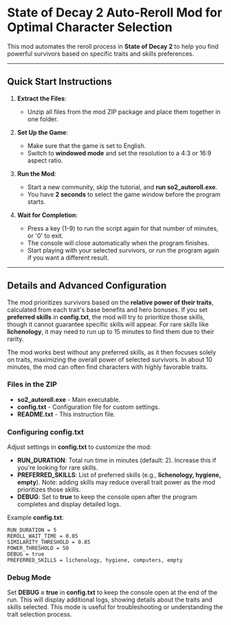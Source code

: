 # State of Decay 2 Auto-Reroll Mod for Optimal Character Selection

This mod automates the reroll process in **State of Decay 2** to help you find powerful survivors based on specific traits and skills preferences.

---

## Quick Start Instructions

1. **Extract the Files**:
   - Unzip all files from the mod ZIP package and place them together in one folder.

2. **Set Up the Game**:
   - Make sure that the game is set to English.
   - Switch to **windowed mode** and set the resolution to a 4:3 or 16:9 aspect ratio.

3. **Run the Mod**:
   - Start a new community, skip the tutorial, and **run so2_autoroll.exe**.
   - You have **2 seconds** to select the game window before the program starts.

4. **Wait for Completion**:
   - Press a key (1-9) to run the script again for that number of minutes, or '0' to exit.
   - The console will close automatically when the program finishes.
   - Start playing with your selected survivors, or run the program again if you want a different result.

---

## Details and Advanced Configuration

The mod prioritizes survivors based on the **relative power of their traits**, calculated from each trait's base benefits and hero bonuses. If you set **preferred skills** in **config.txt**, the mod will try to prioritize those skills, though it cannot guarantee specific skills will appear. For rare skills like **lichenology**, it may need to run up to 15 minutes to find them due to their rarity.

The mod works best without any preferred skills, as it then focuses solely on traits, maximizing the overall power of selected survivors. In about 10 minutes, the mod can often find characters with highly favorable traits.

### Files in the ZIP

- **so2_autoroll.exe** - Main executable.
- **config.txt** - Configuration file for custom settings.
- **README.txt** - This instruction file.

### Configuring **config.txt**

Adjust settings in **config.txt** to customize the mod:

- **RUN_DURATION**: Total run time in minutes (default: 2). Increase this if you're looking for rare skills.
- **PREFERRED_SKILLS**: List of preferred skills (e.g., **lichenology, hygiene, empty**). Note: adding skills may reduce overall trait power as the mod prioritizes those skills.
- **DEBUG**: Set to **true** to keep the console open after the program completes and display detailed logs.

Example **config.txt**:

```plaintext
RUN_DURATION = 5
REROLL_WAIT_TIME = 0.05
SIMILARITY_THRESHOLD = 0.85
POWER_THRESHOLD = 50
DEBUG = true
PREFERRED_SKILLS = lichenology, hygiene, computers, empty
```

### Debug Mode

Set **DEBUG = true** in **config.txt** to keep the console open at the end of the run. This will display additional logs, showing details about the traits and skills selected. This mode is useful for troubleshooting or understanding the trait selection process.
